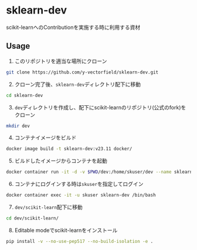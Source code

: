 # sklearn-dev
scikit-learnへのContributionを実施する時に利用する資材

## Usage

1. このリポジトリを適当な場所にクローン

```bash
git clone https://github.com/y-vectorfield/sklearn-dev.git
```

2. クローン完了後、`sklearn-dev`ディレクトリ配下に移動

```bash
cd sklearn-dev
```

3. `dev`ディレクトリを作成し、配下にscikit-learnのリポジトリ(公式のfork)をクローン

```bash
mkdir dev
```

4. コンテナイメージをビルド

```bash
docker image build -t sklearn-dev:v23.11 docker/
```

5. ビルドしたイメージからコンテナを起動

```bash
docker container run -it -d -v $PWD/dev:/home/skuser/dev --name sklearn-dev sklearn-dev:v23.11 
```

6. コンテナにログインする時は`skuser`を指定してログイン

```bash
docker container exec -it -u skuser sklearn-dev /bin/bash
```

7. `dev/scikit-learn`配下に移動

```bash
cd dev/scikit-learn/
```

8. Editable modeでscikit-learnをインストール

```bash
pip install -v --no-use-pep517 --no-build-isolation -e .
```
